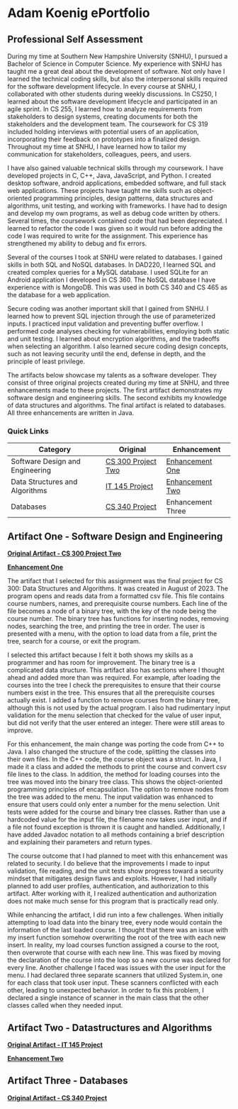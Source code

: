 # **Adam Koenig ePortfolio**

## Professional Self Assessment
During my time at Southern New Hampshire University (SNHU), I pursued a Bachelor of Science in Computer Science. My experience with SNHU has taught me a great deal about the development of software. Not only have I learned the technical coding skills, but also the interpersonal skills required for the software development lifecycle. In every course at SNHU, I collaborated with other students during weekly discussions. In CS250, I learned about the software development lifecycle and participated in an agile sprint. In CS 255, I learned how to analyze requirements from stakeholders to design systems, creating documents for both the stakeholders and the development team. The coursework for CS 319 included holding interviews with potential users of an application, incorporating their feedback on prototypes into a finalized design. Throughout my time at SNHU, I have learned how to tailor my communication for stakeholders, colleagues, peers, and users.

I have also gained valuable technical skills through my coursework. I have developed projects in C, C++, Java, JavaScript, and Python. I created desktop software, android applications, embedded software, and full stack web applications. These projects have taught me skills such as object-oriented programming principles, design patterns, data structures and algorithms, unit testing, and working with frameworks. I have had to design and develop my own programs, as well as debug code written by others. Several times, the coursework contained code that had been depreciated. I learned to refactor the code I was given so it would run before adding the code I was required to write for the assignment. This experience has strengthened my ability to debug and fix errors.

Several of the courses I took at SNHU were related to databases. I gained skills in both SQL and NoSQL databases. In DAD220, I learned SQL and created complex queries for a MySQL database. I used SQLite for an Android application I developed in CS 360. The NoSQL database I have experience with is MongoDB. This was used in both CS 340 and CS 465 as the database for a web application. 

Secure coding was another important skill that I gained from SNHU. I learned how to prevent SQL injection through the use of parameterized inputs. I practiced input validation and preventing buffer overflow. I performed code analyses checking for vulnerabilities, employing both static and unit testing. I learned about encryption algorithms, and the tradeoffs when selecting an algorithm. I also learned secure coding design concepts, such as not leaving security until the end, defense in depth, and the principle of least privilege. 

The artifacts below showcase my talents as a software developer. They consist of three original projects created during my time at SNHU, and three enhancements made to these projects. The first artifact demonstrates my software design and engineering skills. The second exhibits my knowledge of data structures and algorithms. The final artifact is related to databases. All three enhancements are written in Java.




### Quick Links
|Category     | Original | Enhancement |
|--------------|----------|------------ |
|Software Design and Engineering  |[CS 300 Project Two](https://github.com/akoenig4885/CS300)|[Enhancement One](https://github.com/akoenig4885/akoenig4885.github.io/tree/main/Enhancement%20One/CS499_Artifact_One)|
|Data Structures and Algorithms  | [IT 145 Project](https://github.com/akoenig4885/IT145)|[Enhancement Two](https://github.com/akoenig4885/akoenig4885.github.io/tree/main/CS%20499%20Artifact%20Two/Enchancement_Two)|
|Databases| [CS 340 Project](https://github.com/akoenig4885/CS340)| Enhancement Three |

## Artifact One - Software Design and Engineering

**[Original Artifact - CS 300 Project Two](https://github.com/akoenig4885/CS300)**

**[Enhancement One](https://github.com/akoenig4885/akoenig4885.github.io/tree/main/Enhancement%20One/CS499_Artifact_One)**

The artifact that I selected for this assignment was the final project for CS 300: Data Structures and Algorithms. It was created in August of 2023. The program opens and reads data from a formatted csv file. This file contains course numbers, names, and prerequisite course numbers. Each line of the file becomes a node of a binary tree, with the key of the node being the course number. The binary tree has functions for inserting nodes, removing nodes, searching the tree, and printing the tree in order. The user is presented with a menu, with the option to load data from a file, print the tree, search for a course, or exit the program.

I selected this artifact because I felt it both shows my skills as a programmer and has room for improvement. The binary tree is a complicated data structure. This artifact also has  sections where I thought ahead and added more than was required. For example, after loading the courses into the tree I check the prerequisites to ensure that their course numbers exist in the tree. This ensures that all the prerequisite courses actually exist. I added a function to remove courses from the binary tree, although this is not used by the actual program. I also had rudimentary input validation for the menu selection that checked for the value of user input, but did not verify that the user entered an integer. There were still areas to improve. 

For this enhancement, the main change was porting the code from C++ to Java. I also changed the structure of the code, splitting the classes into their own files. In the C++ code, the course object was a struct. In Java, I made it a class and added the methods to print the course and convert csv file lines to the class. In addition, the method for loading courses into the tree was moved into the binary tree class. This shows the object-oriented programming principles of encapsulation. The option to remove nodes from the tree was added to the menu. The input validation was enhanced to ensure that users could only enter a number for the menu selection. Unit tests were added for the course and binary tree classes. Rather than use a hardcoded value for the input file, the filename now takes user input, and if a file not found exception is thrown it is caught and handled. Additionally, I have added Javadoc notation to all methods containing a brief description and explaining their parameters and return types.

The course outcome that I had planned to meet with this enhancement was related to security. I do believe that the improvements I made to input validation, file reading, and the unit tests show progress toward a security mindset that mitigates design flaws and exploits. However, I had initially planned to add user profiles, authentication, and authorization to this artifact. After working with it, I realized authentication and authorization does not make much sense for this program that is practically read only. 

While enhancing the artifact, I did run into a few challenges. When initially attempting to load data into the binary tree, every node would contain the information of the last loaded course. I thought that there was an issue with my insert function somehow overwriting the root of the tree with each new insert. In reality, my load courses function assigned a course to the root, then overwrote that course with each new line. This was fixed by moving the declaration of the course into the loop so a new course was declared for every line. Another challenge I faced was issues with the user input for the menu. I had declared three separate scanners that utilized System.in, one for each class that took user input. These scanners conflicted with each other, leading to unexpected behavior. In order to fix this problem, I declared a single instance of scanner in the main class that the other classes called when they needed input. 


## Artifact Two - Datastructures and Algorithms
**[Original Artifact - IT 145 Project](https://github.com/akoenig4885/IT145)**

**[Enhancement Two](https://github.com/akoenig4885/akoenig4885.github.io/tree/main/CS%20499%20Artifact%20Two/Enchancement_Two)**

## Artifact Three - Databases
**[Original Artifact - CS 340 Project](https://github.com/akoenig4885/CS340)**

